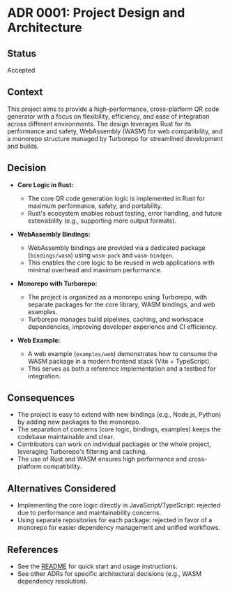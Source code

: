 # ADR 0001: Project Design and Architecture

## Status
Accepted

## Context

This project aims to provide a high-performance, cross-platform QR code generator with a focus on flexibility, efficiency, and ease of integration across different environments. The design leverages Rust for its performance and safety, WebAssembly (WASM) for web compatibility, and a monorepo structure managed by Turborepo for streamlined development and builds.

## Decision

- **Core Logic in Rust:**
  - The core QR code generation logic is implemented in Rust for maximum performance, safety, and portability.
  - Rust's ecosystem enables robust testing, error handling, and future extensibility (e.g., supporting more output formats).

- **WebAssembly Bindings:**
  - WebAssembly bindings are provided via a dedicated package (`bindings/wasm`) using `wasm-pack` and `wasm-bindgen`.
  - This enables the core logic to be reused in web applications with minimal overhead and maximum performance.

- **Monorepo with Turborepo:**
  - The project is organized as a monorepo using Turborepo, with separate packages for the core library, WASM bindings, and web examples.
  - Turborepo manages build pipelines, caching, and workspace dependencies, improving developer experience and CI efficiency.

- **Web Example:**
  - A web example (`examples/web`) demonstrates how to consume the WASM package in a modern frontend stack (Vite + TypeScript).
  - This serves as both a reference implementation and a testbed for integration.

## Consequences

- The project is easy to extend with new bindings (e.g., Node.js, Python) by adding new packages to the monorepo.
- The separation of concerns (core logic, bindings, examples) keeps the codebase maintainable and clear.
- Contributors can work on individual packages or the whole project, leveraging Turborepo's filtering and caching.
- The use of Rust and WASM ensures high performance and cross-platform compatibility.

## Alternatives Considered

- Implementing the core logic directly in JavaScript/TypeScript: rejected due to performance and maintainability concerns.
- Using separate repositories for each package: rejected in favor of a monorepo for easier dependency management and unified workflows.

## References
- See the [README](../README.md) for quick start and usage instructions.
- See other ADRs for specific architectural decisions (e.g., WASM dependency resolution). 